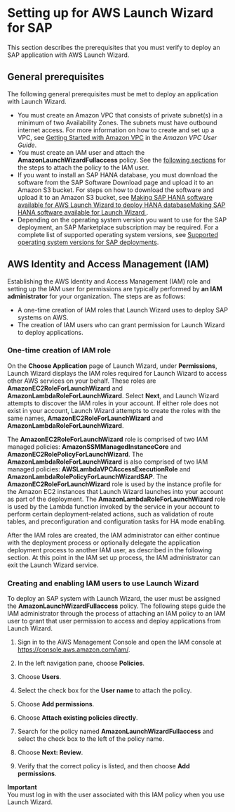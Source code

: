 # Setting up for AWS Launch Wizard for SAP<a name="launch-wizard-sap-setting-up"></a>

This section describes the prerequisites that you must verify to deploy an SAP application with AWS Launch Wizard\. 

## General prerequisites<a name="launch-wizard-sap-prerequisites"></a>

The following general prerequisites must be met to deploy an application with Launch Wizard\.
+ You must create an Amazon VPC that consists of private subnet\(s\) in a minimum of two Availability Zones\. The subnets must have outbound internet access\. For more information on how to create and set up a VPC, see [Getting Started with Amazon VPC](https://docs.aws.amazon.com/vpc/latest/userguide/vpc-getting-started.html) in the *Amazon VPC User Guide*\.
+ You must create an IAM user and attach the **AmazonLaunchWizardFullaccess** policy\. See the [following sections](#launch-wizard-sap-iam) for the steps to attach the policy to the IAM user\.
+ If you want to install an SAP HANA database, you must download the software from the SAP Software Download page and upload it to an Amazon S3 bucket\. For steps on how to download the software and upload it to an Amazon S3 bucket, see [Making SAP HANA software available for AWS Launch Wizard to deploy HANA databaseMaking SAP HANA software available for Launch Wizard ](launch-wizard-sap-structure.md)\.
+ Depending on the operating system version you want to use for the SAP deployment, an SAP Marketplace subscription may be required\. For a complete list of supported operating system versions, see [Supported operating system versions for SAP deployments](launch-wizard-sap-ascs-support-os.md)\.

## AWS Identity and Access Management \(IAM\)<a name="launch-wizard-sap-iam"></a>

Establishing the AWS Identity and Access Management \(IAM\) role and setting up the IAM user for permissions are typically performed by **an IAM administrator** for your organization\. The steps are as follows: 
+ A one\-time creation of IAM roles that Launch Wizard uses to deploy SAP systems on AWS\.
+ The creation of IAM users who can grant permission for Launch Wizard to deploy applications\.

### One\-time creation of IAM role<a name="launch-wizard-sap-iam-role"></a>

On the **Choose Application** page of Launch Wizard, under **Permissions**, Launch Wizard displays the IAM roles required for Launch Wizard to access other AWS services on your behalf\. These roles are **AmazonEC2RoleForLaunchWizard** and **AmazonLambdaRoleForLaunchWizard**\. Select **Next**, and Launch Wizard attempts to discover the IAM roles in your account\. If either role does not exist in your account, Launch Wizard attempts to create the roles with the same names, **AmazonEC2RoleForLaunchWizard** and **AmazonLambdaRoleForLaunchWizard**\. 

The **AmazonEC2RoleForLaunchWizard** role is comprised of two IAM managed policies: **AmazonSSMManagedInstanceCore** and **AmazonEC2RolePolicyForLaunchWizard**\. The **AmazonLambdaRoleForLaunchWizard** is also comprised of two IAM managed policies: **AWSLambdaVPCAccessExecutionRole** and **AmazonLambdaRolePolicyForLaunchWizardSAP**\. The **AmazonEC2RoleForLaunchWizard** role is used by the instance profile for the Amazon EC2 instances that Launch Wizard launches into your account as part of the deployment\. The **AmazonLambdaRoleForLaunchWizard** role is used by the Lambda function invoked by the service in your account to perform certain deployment\-related actions, such as validation of route tables, and preconfiguration and configuration tasks for HA mode enabling\. 

After the IAM roles are created, the IAM administrator can either continue with the deployment process or optionally delegate the application deployment process to another IAM user, as described in the following section\. At this point in the IAM set up process, the IAM administrator can exit the Launch Wizard service\. 

### Creating and enabling IAM users to use Launch Wizard<a name="launch-wizard-iam-user-setup"></a>

To deploy an SAP system with Launch Wizard, the user must be assigned the **AmazonLaunchWizardFullaccess** policy\. The following steps guide the IAM administrator through the process of attaching an IAM policy to an IAM user to grant that user permission to access and deploy applications from Launch Wizard\. 

1. Sign in to the AWS Management Console and open the IAM console at [https://console\.aws\.amazon\.com/iam/](https://console.aws.amazon.com/iam)\.

1. In the left navigation pane, choose **Policies**\.

1. Choose **Users**\.

1. Select the check box for the **User name** to attach the policy\.

1. Choose **Add permissions**\.

1. Choose **Attach existing policies directly**\.

1. Search for the policy named **AmazonLaunchWizardFullaccess** and select the check box to the left of the policy name\.

1. Choose **Next: Review**\.

1. Verify that the correct policy is listed, and then choose **Add permissions**\.

**Important**  
You must log in with the user associated with this IAM policy when you use Launch Wizard\.